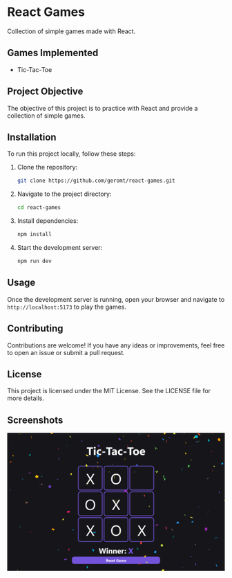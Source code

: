 # React Games

Collection of simple games made with React.

## Games Implemented

- Tic-Tac-Toe

## Project Objective

The objective of this project is to practice with React and provide a collection of simple games.

## Installation

To run this project locally, follow these steps:

1. Clone the repository:
   ```sh
   git clone https://github.com/geromt/react-games.git
   ```
2. Navigate to the project directory:
   ```sh
   cd react-games
   ```
3. Install dependencies:
   ```sh
   npm install
   ```
4. Start the development server:
   ```sh
   npm run dev
   ```

## Usage

Once the development server is running, open your browser and navigate to `http://localhost:5173` to play the games.

## Contributing

Contributions are welcome! If you have any ideas or improvements, feel free to open an issue or submit a pull request.

## License

This project is licensed under the MIT License. See the LICENSE file for more details.

## Screenshots

![Tic-Tac-Toe screenshot](doc/Screenshot%202025-02-19%20at%2021-33-22%20React%20Games.png)
